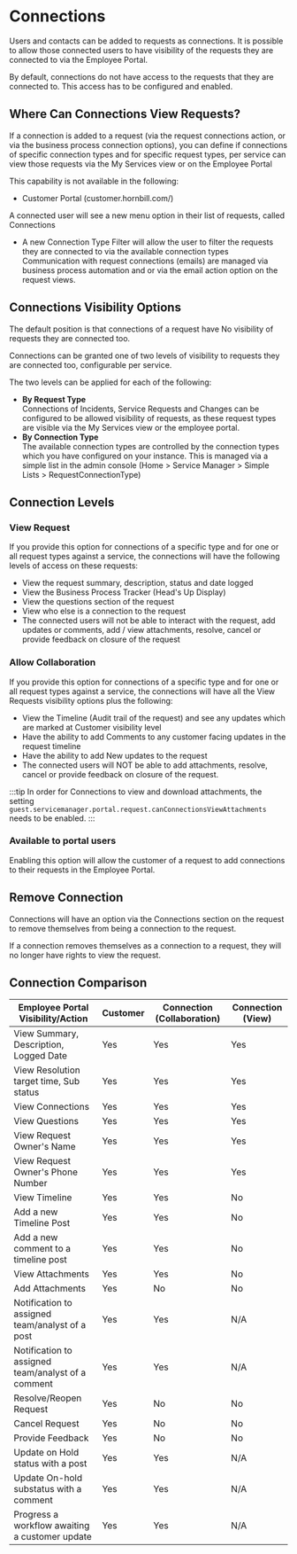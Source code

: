 # Connections
Users and contacts can be added to requests as connections. It is possible to allow those connected users to have visibility of the requests they are connected to via the Employee Portal.

By default, connections do not have access to the requests that they are connected to.  This access has to be configured and enabled.

## Where Can Connections View Requests?
If a connection is added to a request (via the request connections action, or via the business process connection options), you can define if connections of specific connection types and for specific request types, per service can view those requests via the My Services view or on the Employee Portal

This capability is not available in the following:
* Customer Portal (customer.hornbill.com/<Your Instance>)

A connected user will see a new menu option in their list of requests, called Connections

* A new Connection Type Filter will allow the user to filter the requests they are connected to via the available connection types
Communication with request connections (emails) are managed via business process automation and or via the email action option on the request views.


## Connections Visibility Options
The default position is that connections of a request have No visibility of requests they are connected too.

Connections can be granted one of two levels of visibility to requests they are connected too, configurable per service.

The two levels can be applied for each of the following:
* **By Request Type**<br>Connections of Incidents, Service Requests and Changes can be configured to be allowed visibility of requests, as these request types are visible via the My Services view or the employee portal.
* **By Connection Type**<br>The available connection types are controlled by the connection types which you have configured on your instance. This is managed via a simple list in the admin console (Home > Service Manager > Simple Lists > RequestConnectionType)

## Connection Levels
### View Request
If you provide this option for connections of a specific type and for one or all request types against a service, the connections will have the following levels of access on these requests:

* View the request summary, description, status and date logged
* View the Business Process Tracker (Head's Up Display)
* View the questions section of the request
* View who else is a connection to the request
* The connected users will not be able to interact with the request, add updates or comments, add / view attachments, resolve, cancel or provide feedback on closure of the request

### Allow Collaboration
If you provide this option for connections of a specific type and for one or all request types against a service, the connections will have all the View Requests visibility options plus the following:

* View the Timeline (Audit trail of the request) and see any updates which are marked at Customer visibility level
* Have the ability to add Comments to any customer facing updates in the request timeline
* Have the ability to add New updates to the request
* The connected users will NOT be able to add attachments, resolve, cancel or provide feedback on closure of the request.

:::tip
In order for Connections to view and download attachments, the setting `guest.servicemanager.portal.request.canConnectionsViewAttachments` needs to be enabled.
:::

### Available to portal users
Enabling this option will allow the customer of a request to add connections to their requests in the Employee Portal.

## Remove Connection
Connections will have an option via the Connections section on the request to remove themselves from being a connection to the request.

If a connection removes themselves as a connection to a request, they will no longer have rights to view the request.

## Connection Comparison

| **Employee Portal Visibility/Action**              | **Customer** | **Connection (Collaboration)** | **Connection (View)** |
|----------------------------------------------------|--------------|--------------------------------|-----------------------|
| View Summary, Description, Logged Date             | Yes          | Yes                            | Yes                   |
| View Resolution target time, Sub status            | Yes          | Yes                            | Yes                   |
| View Connections                                   | Yes          | Yes                            | Yes                   |
| View Questions                                     | Yes          | Yes                            | Yes                   |
| View Request Owner's Name                          | Yes          | Yes                            | Yes                   |
| View Request Owner's Phone Number                  | Yes          | Yes                            | Yes                   |
| View Timeline                                      | Yes          | Yes                            | No                    |
| Add a new Timeline Post                            | Yes          | Yes                            | No                    |
| Add a new comment to a timeline post               | Yes          | Yes                            | No                    |
| View Attachments                                   | Yes          | Yes                            | No                    |
| Add Attachments                                    | Yes          | No                             | No                    |
| Notification to assigned team/analyst of a post    | Yes          | Yes                            | N/A                   |
| Notification to assigned team/analyst of a comment | Yes          | Yes                            | N/A                   |
| Resolve/Reopen Request                             | Yes          | No                             | No                    |
| Cancel Request                                     | Yes          | No                             | No                    |
| Provide Feedback                                   | Yes          | No                             | No                    |
| Update on Hold status with a post                  | Yes          | Yes                            | N/A                   |
| Update On-hold substatus with a comment            | Yes          | Yes                            | N/A                   |
| Progress a workflow awaiting a customer update     | Yes          | Yes                            | N/A                   |
